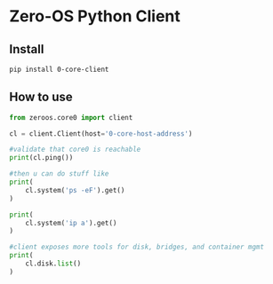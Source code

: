 # Zero-OS Python Client
## Install

```bash
pip install 0-core-client
```

## How to use

```python
from zeroos.core0 import client

cl = client.Client(host='0-core-host-address')

#validate that core0 is reachable
print(cl.ping())

#then u can do stuff like
print(
    cl.system('ps -eF').get()
)

print(
    cl.system('ip a').get()
)

#client exposes more tools for disk, bridges, and container mgmt
print(
    cl.disk.list()
)
```
